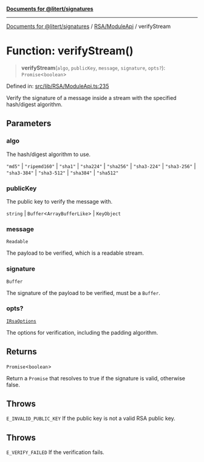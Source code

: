 [**Documents for @litert/signatures**](../../../README.md)

***

[Documents for @litert/signatures](../../../README.md) / [RSA/ModuleApi](../README.md) / verifyStream

# Function: verifyStream()

> **verifyStream**(`algo`, `publicKey`, `message`, `signature`, `opts?`): `Promise`\<`boolean`\>

Defined in: [src/lib/RSA/ModuleApi.ts:235](https://github.com/litert/signatures.js/blob/master/src/lib/RSA/ModuleApi.ts#L235)

Verify the signature of a message inside a stream with the specified hash/digest algorithm.

## Parameters

### algo

The hash/digest algorithm to use.

`"md5"` | `"ripemd160"` | `"sha1"` | `"sha224"` | `"sha256"` | `"sha3-224"` | `"sha3-256"` | `"sha3-384"` | `"sha3-512"` | `"sha384"` | `"sha512"`

### publicKey

The public key to verify the message with.

`string` | `Buffer`\<`ArrayBufferLike`\> | `KeyObject`

### message

`Readable`

The payload to be verified, which is a readable stream.

### signature

`Buffer`

The signature of the payload to be verified, must be a `Buffer`.

### opts?

[`IRsaOptions`](../interfaces/IRsaOptions.md)

The options for verification, including the padding algorithm.

## Returns

`Promise`\<`boolean`\>

Return a `Promise` that resolves to true if the signature is valid, otherwise false.

## Throws

`E_INVALID_PUBLIC_KEY` If the public key is not a valid RSA public key.

## Throws

`E_VERIFY_FAILED` If the verification fails.
